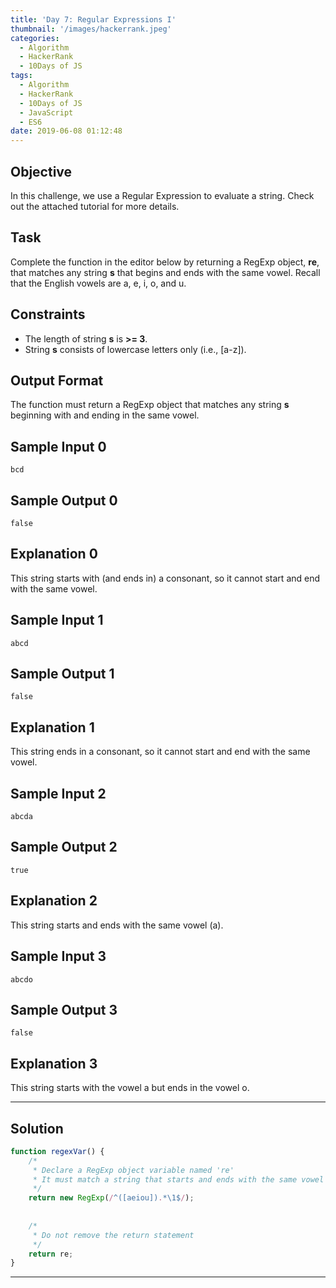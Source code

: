 ```yaml
---
title: 'Day 7: Regular Expressions I'
thumbnail: '/images/hackerrank.jpeg'
categories:
  - Algorithm
  - HackerRank
  - 10Days of JS
tags:
  - Algorithm
  - HackerRank
  - 10Days of JS
  - JavaScript
  - ES6
date: 2019-06-08 01:12:48
---
```


## Objective

In this challenge, we use a Regular Expression to evaluate a string. Check out the attached tutorial for more details.

<!-- more -->

## Task

Complete the function in the editor below by returning a RegExp object, **re**, that matches any string **s** that begins and ends with the same vowel. Recall that the English vowels are a, e, i, o, and u.


## Constraints
   
- The length of string **s** is **>= 3**.
- String **s** consists of lowercase letters only (i.e., [a-z]).


## Output Format
   
The function must return a RegExp object that matches any string **s**   beginning with and ending in the same vowel.


## Sample Input 0
```
bcd
```

## Sample Output 0
```
false
```

## Explanation 0

This string starts with (and ends in) a consonant, so it cannot start and end with the same vowel.   


## Sample Input 1
```
abcd
```

## Sample Output 1
```
false
```

## Explanation 1

This string ends in a consonant, so it cannot start and end with the same vowel.


## Sample Input 2
```
abcda
```

## Sample Output 2
```
true
```

## Explanation 2

This string starts and ends with the same vowel (a).


## Sample Input 3
```
abcdo
```

## Sample Output 3
```
false
```

## Explanation 3

This string starts with the vowel a but ends in the vowel o.


---

## Solution

```javascript
function regexVar() {
    /*
     * Declare a RegExp object variable named 're'
     * It must match a string that starts and ends with the same vowel (i.e., {a, e, i, o, u})
     */
    return new RegExp(/^([aeiou]).*\1$/);
    
    
    /*
     * Do not remove the return statement
     */
    return re;
}
```

---